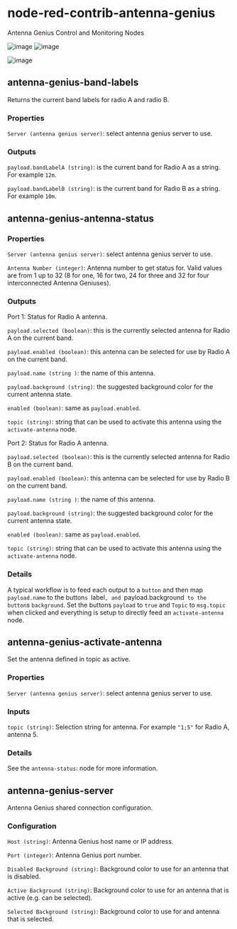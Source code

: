 # node-red-contrib-antenna-genius
Antenna Genius Control and Monitoring Nodes

![image](https://user-images.githubusercontent.com/7033002/148573983-00305f15-7acf-4d4d-bb1f-9c820c4b3a79.png) ![image](https://user-images.githubusercontent.com/7033002/148489672-9e2c03e0-a968-4c2f-9dc7-923c5423fad7.png)

![image](https://user-images.githubusercontent.com/7033002/148574085-f0705a9c-7ac8-4ca0-b96a-ea7a14975d87.png)

## antenna-genius-band-labels

Returns the current band labels for radio A and radio B.

### Properties

`Server (antenna genius server)`: select antenna genius server to use.

### Outputs

`payload.bandLabelA (string)`: is the current band for Radio A as a string. For example `12m`.

`payload.bandLabelB (string)`: is the current band for Radio B as a string. For example `10m`.

## antenna-genius-antenna-status

### Properties

`Server (antenna genius server)`: select antenna genius server to use.

`Antenna Number (integer)`: Antenna number to get status for. Valid values are from 1 up to 32 (8 for one, 16 for two, 24 for three and 32 for four interconnected Antenna Geniuses).

### Outputs

Port 1: Status for Radio A antenna.

`payload.selected (boolean)`: this is the currently selected antenna for Radio A on the current band. 

`payload.enabled (boolean)`: this antenna can be selected for use by Radio A on the current band.

`payload.name (string )`: the name of this antenna.

`payload.background (string)`: the suggested background color for the current antenna state.

`enabled (boolean)`: same as `payload.enabled`.

`topic (string)`: string that can be used to activate this antenna using the `activate-antenna` node.

Port 2: Status for Radio A antenna.

`payload.selected (boolean)`: this is the currently selected antenna for Radio B on the current band. 

`payload.enabled (boolean)`: this antenna can be selected for use by Radio B on the current band.

`payload.name (string )`: the name of this antenna.

`payload.background (string)`: the suggested background color for the current antenna state.

`enabled (boolean)`: same as `payload.enabled`.

`topic (string)`: string that can be used to activate this antenna using the `activate-antenna` node.

### Details

A typical workflow is to feed each output to a `button` and then map `payload.name` to the button`s `label`, and `payload.background` to the button`s `background`. Set the buttons `payload` to `true` and `Topic` to `msg.topic` when clicked and everything is setup to directly feed an `activate-antenna` node.

## antenna-genius-activate-antenna

Set the antenna defined in topic as active.

### Properties

`Server (antenna genius server)`: select antenna genius server to use.

### Inputs

`topic (string)`: Selection string for antenna. For example `"1;5"` for Radio A, antenna 5.

### Details

See the `antenna-status`: node for more information.

## antenna-genius-server

Antenna Genius shared connection configuration.

### Configuration

`Host (string)`: Antenna Genius host name or IP address.

`Port (integer)`: Antenna Genius port number.

`Disabled Background (string)`: Background color to use for an antenna that is disabled.

`Active Background (string)`: Background color to use for an antenna that is active (e.g. can be selected).

`Selected Background (string)`: Background color to use for and antenna that is selected.
